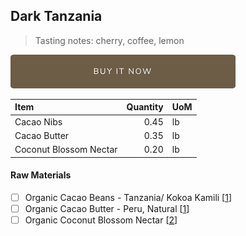 ## Dark Tanzania
> Tasting notes: cherry, coffee, lemon

[![Buy Now](/assets/images/buy-now.png "Buy Now")](https://shop.osocra.com/products/22020916)

| Item | Quantity | UoM  |
| :---     | ---:    | :--- |
| Cacao Nibs  | 0.45    | lb    |
| Cacao Butter   | 0.35    | lb    |
| Coconut Blossom Nectar   | 0.20      | lb      |

#### Raw Materials
- [ ] Organic Cacao Beans -  Tanzania/ Kokoa Kamili [[1](/vendors/1)]
- [ ] Organic Cacao Butter - Peru, Natural [[1](/vendors/1)]
- [ ] Organic Coconut Blossom Nectar [[2](/vendors/2)]
